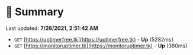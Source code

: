 # 📖 Summary
Last updated: **7/26/2021, 2:51:42 AM**

- `GET` [https://uptimerfree.tk](https://uptimerfree.tk) - **Up** (5282ms)
- `GET` [https://monitoruptimer.tk](https://monitoruptimer.tk) - **Up** (380ms)

